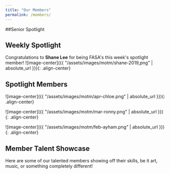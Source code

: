 ```yaml
---
title: "Our Members"
permalink: /members/
---
```


##Senior Spotlight


## Weekly Spotlight

Congratulations to **Shane Lee** for being FASA's this week's spotlight member!
![image-center]({{ "/assets/images/motm/shane-2019,png" | absolute_url }}){: .align-center}



## Spotlight Members

![image-center]({{ "/assets/images/motm/apr-chloe.png" | absolute_url }}){: .align-center}

![image-center]({{ "/assets/images/motm/mar-ronny.png" | absolute_url }}){: .align-center}

![image-center]({{ "/assets/images/motm/feb-ayham.png" | absolute_url }}){: .align-center}

## Member Talent Showcase

Here are some of our talented members showing off their skills, be it art, music, or something completely different!

<!-- here, use YouTube embeds and whatnot -->
